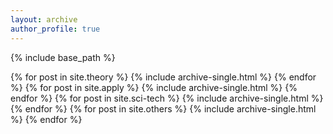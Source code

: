 ```yaml
---
layout: archive
author_profile: true
---
```


{% include base_path %}

{% for post in site.theory %}
  {% include archive-single.html %}
{% endfor %}
{% for post in site.apply %}
  {% include archive-single.html %}
{% endfor %}
{% for post in site.sci-tech %}
  {% include archive-single.html %}
{% endfor %}
{% for post in site.others %}
  {% include archive-single.html %}
{% endfor %}
